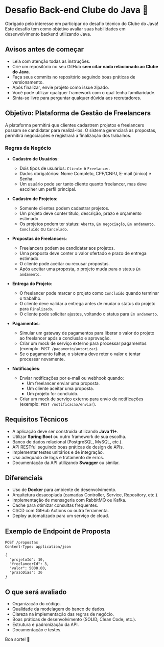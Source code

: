 # Desafio Back-end Clube do Java 🍵

Obrigado pelo interesse em participar do desafio técnico do Clube do Java! 
Este desafio tem como objetivo avaliar suas habilidades em desenvolvimento backend utilizando Java.

## Avisos antes de começar

- Leia com atenção todas as instruções.
- Crie um repositório no seu GitHub **sem citar nada relacionado ao Clube do Java**.
- Faça seus commits no repositório seguindo boas práticas de versionamento.
- Após finalizar, envie projeto como issue zipado.
- Você pode utilizar qualquer framework com o qual tenha familiaridade.
- Sinta-se livre para perguntar qualquer dúvida aos recrutadores.

## Objetivo: Plataforma de Gestão de Freelancers

A plataforma permitirá que clientes cadastrem projetos e freelancers possam se candidatar para realizá-los. 
O sistema gerenciará as propostas, permitirá negociações e registrará a finalização dos trabalhos.

### Regras de Negócio

- **Cadastro de Usuários**:
  - Dois tipos de usuários: `Cliente` e `Freelancer`.
  - Dados obrigatórios: Nome Completo, CPF/CNPJ, E-mail (único) e Senha.
  - Um usuário pode ser tanto cliente quanto freelancer, mas deve escolher um perfil principal.
  
- **Cadastro de Projetos**:
  - Somente clientes podem cadastrar projetos.
  - Um projeto deve conter título, descrição, prazo e orçamento estimado.
  - Os projetos podem ter status: `Aberto`, `Em negociação`, `Em andamento`, `Concluído` ou `Cancelado`.

- **Propostas de Freelancers**:
  - Freelancers podem se candidatar aos projetos.
  - Uma proposta deve conter o valor ofertado e prazo de entrega estimado.
  - O cliente pode aceitar ou recusar propostas.
  - Após aceitar uma proposta, o projeto muda para o status `Em andamento`.

- **Entrega do Projeto**:
  - O freelancer pode marcar o projeto como `Concluído` quando terminar o trabalho.
  - O cliente deve validar a entrega antes de mudar o status do projeto para `Finalizado`.
  - O cliente pode solicitar ajustes, voltando o status para `Em andamento`.

- **Pagamentos**:
  - Simular um gateway de pagamentos para liberar o valor do projeto ao freelancer após a conclusão e aprovação.
  - Criar um mock de serviço externo para processar pagamentos (exemplo: `POST /pagamento/autorizar`).
  - Se o pagamento falhar, o sistema deve reter o valor e tentar processar novamente.

- **Notificações**:
  - Enviar notificações por e-mail ou webhook quando:
    - Um freelancer enviar uma proposta.
    - Um cliente aceitar uma proposta.
    - Um projeto for concluído.
  - Criar um mock de serviço externo para envio de notificações (exemplo: `POST /notificacao/enviar`).

## Requisitos Técnicos

- A aplicação deve ser construída utilizando **Java 11+**.
- Utilizar **Spring Boot** ou outro framework de sua escolha.
- Banco de dados relacional (PostgreSQL, MySQL, etc.).
- API RESTful seguindo boas práticas de design de APIs.
- Implementar testes unitários e de integração.
- Uso adequado de logs e tratamento de erros.
- Documentação da API utilizando **Swagger** ou similar.

## Diferenciais

- Uso de **Docker** para ambiente de desenvolvimento.
- Arquitetura desacoplada (camadas Controller, Service, Repository, etc.).
- Implementação de mensageria com RabbitMQ ou Kafka.
- Cache para otimizar consultas frequentes.
- CI/CD com GitHub Actions ou outra ferramenta.
- Deploy automatizado para um serviço de cloud.

## Exemplo de Endpoint de Proposta

```http request
POST /propostas
Content-Type: application/json

{
  "projetoId": 10,
  "freelancerId": 3,
  "valor": 5000.00,
  "prazoDias": 30
}
```

## O que será avaliado

- Organização do código.
- Qualidade da modelagem do banco de dados.
- Clareza na implementação das regras de negócio.
- Boas práticas de desenvolvimento (SOLID, Clean Code, etc.).
- Estrutura e padronização da API.
- Documentação e testes.

Boa sorte! 🚀


